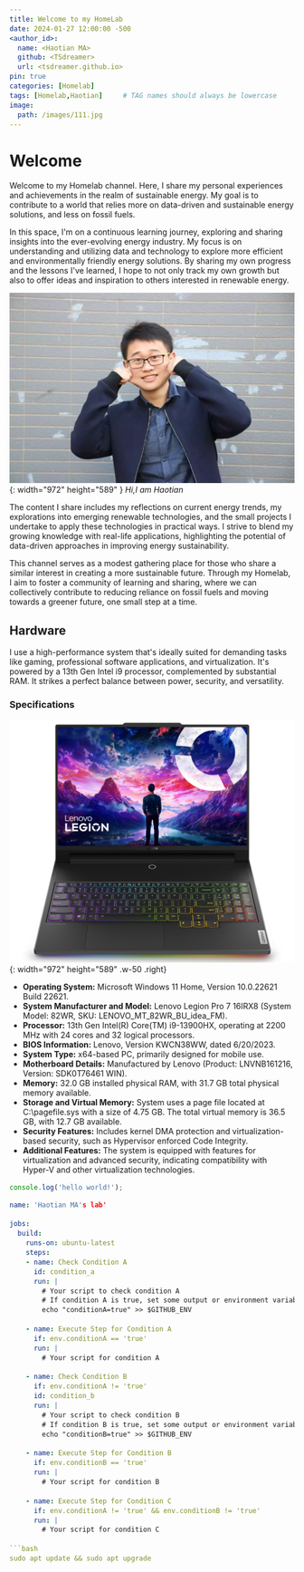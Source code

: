 ```yaml
---
title: Welcome to my HomeLab
date: 2024-01-27 12:00:00 -500
<author_id>:
  name: <Haotian MA>
  github: <TSdreamer>
  url: <tsdreamer.github.io>
pin: true
categories: [Homelab]
tags: [Homelab,Haotian]     # TAG names should always be lowercase
image:
  path: /images/111.jpg
---
```


# Welcome

Welcome to my Homelab channel. Here, I share my personal experiences and  achievements in the realm of sustainable energy. My goal is to contribute to a world that relies more on data-driven and sustainable energy solutions, and less on fossil fuels.

In this space, I'm on a continuous learning journey, exploring and sharing insights into the ever-evolving energy industry. My focus is on understanding and utilizing data and technology to explore more efficient and environmentally friendly energy solutions. By sharing my own progress and the lessons I've learned, I hope to not only track my own growth but also to offer ideas and inspiration to others interested in renewable energy.

![Desktop View](/images/111.jpg){: width="972" height="589" }
_Hi,I am Haotian_

The content I share includes my reflections on current energy trends, my explorations into emerging renewable technologies, and the small projects I undertake to apply these technologies in practical ways. I strive to blend my growing knowledge with real-life applications, highlighting the potential of data-driven approaches in improving energy sustainability.

This channel serves as a modest gathering place for those who share a similar interest in creating a more sustainable future. Through my Homelab, I aim to foster a community of learning and sharing, where we can collectively contribute to reducing reliance on fossil fuels and moving towards a greener future, one small step at a time.

## Hardware

I use a high-performance system that's ideally suited for demanding tasks like gaming, professional software applications, and virtualization. It's powered by a 13th Gen Intel i9 processor, complemented by substantial RAM. It strikes a perfect balance between power, security, and versatility.

### Specifications


![Desktop View](/images/legion.webp){: width="972" height="589" .w-50 .right}
- **Operating System:** Microsoft Windows 11 Home, Version 10.0.22621 Build 22621.
- **System Manufacturer and Model:** Lenovo Legion Pro 7 16IRX8 (System Model: 82WR, SKU: LENOVO_MT_82WR_BU_idea_FM).
- **Processor:** 13th Gen Intel(R) Core(TM) i9-13900HX, operating at 2200 MHz with 24 cores and 32 logical processors.
- **BIOS Information:** Lenovo, Version KWCN38WW, dated 6/20/2023.
- **System Type:** x64-based PC, primarily designed for mobile use.
- **Motherboard Details:** Manufactured by Lenovo (Product: LNVNB161216, Version: SDK0T76461 WIN).
- **Memory:** 32.0 GB installed physical RAM, with 31.7 GB total physical memory available.
- **Storage and Virtual Memory:** System uses a page file located at C:\pagefile.sys with a size of 4.75 GB. The total virtual memory is 36.5 GB, with 12.7 GB available.
- **Security Features:** Includes kernel DMA protection and virtualization-based security, such as Hypervisor enforced Code Integrity.
- **Additional Features:** The system is equipped with features for virtualization and advanced security, indicating compatibility with Hyper-V and other virtualization technologies.


```javascript
console.log('hello world!');
```

```yml
name: 'Haotian MA's lab'

jobs:
  build:
    runs-on: ubuntu-latest
    steps:
    - name: Check Condition A
      id: condition_a
      run: |
        # Your script to check condition A
        # If condition A is true, set some output or environment variable
        echo "conditionA=true" >> $GITHUB_ENV

    - name: Execute Step for Condition A
      if: env.conditionA == 'true'
      run: |
        # Your script for condition A

    - name: Check Condition B
      if: env.conditionA != 'true'
      id: condition_b
      run: |
        # Your script to check condition B
        # If condition B is true, set some output or environment variable
        echo "conditionB=true" >> $GITHUB_ENV

    - name: Execute Step for Condition B
      if: env.conditionB == 'true'
      run: |
        # Your script for condition B

    - name: Execute Step for Condition C
      if: env.conditionA != 'true' && env.conditionB != 'true'
      run: |
        # Your script for condition C

```bash
sudo apt update && sudo apt upgrade
```